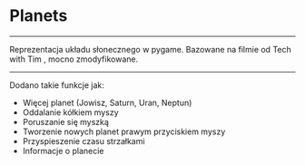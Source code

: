 <h1>Planets</h1>
<hr>
Reprezentacja układu słonecznego w pygame. Bazowane na filmie od Tech with Tim , mocno zmodyfikowane. <br>
<hr>
Dodano takie funkcje jak:
<ul>
<li>Więcej planet (Jowisz, Saturn, Uran, Neptun)</li>
<li>Oddalanie kółkiem myszy</li>
<li>Poruszanie się myszką</li>
<li>Tworzenie nowych planet prawym przyciskiem myszy</li>
<li>Przyspieszenie czasu strzałkami</li>
<li>Informacje o planecie</li>
</ul>